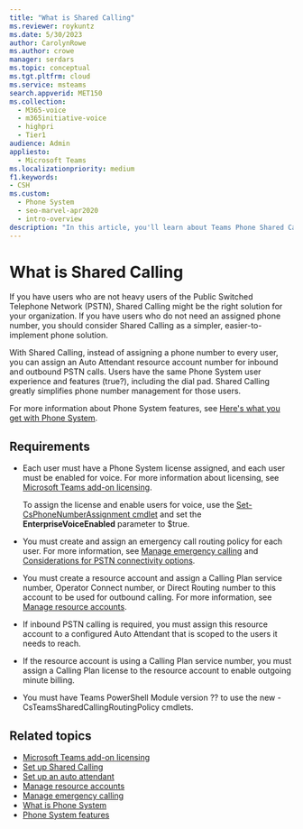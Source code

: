 ```yaml
---
title: "What is Shared Calling"
ms.reviewer: roykuntz
ms.date: 5/30/2023
author: CarolynRowe
ms.author: crowe
manager: serdars
ms.topic: conceptual
ms.tgt.pltfrm: cloud
ms.service: msteams
search.appverid: MET150
ms.collection: 
  - M365-voice
  - m365initiative-voice
  - highpri
  - Tier1
audience: Admin
appliesto: 
  - Microsoft Teams
ms.localizationpriority: medium
f1.keywords:
- CSH
ms.custom: 
  - Phone System
  - seo-marvel-apr2020
  - intro-overview
description: "In this article, you'll learn about Teams Phone Shared Calling."
---
```


# What is Shared Calling

If you have users who are not heavy users of the Public Switched Telephone Network (PSTN), Shared Calling might be the right solution for your organization. If you have users who do not need an assigned phone number, you should consider Shared Calling as a simpler, easier-to-implement phone solution. 

With Shared Calling, instead of assigning a phone number to every user, you can assign an Auto Attendant resource account number for inbound and outbound PSTN calls. Users have the same Phone System user experience and features (true?), including the dial pad. Shared Calling greatly simplifies phone number management for those users.

For more information about Phone System features, see [Here's what you get with Phone System](here-s-what-you-get-with-phone-system.md).

## Requirements

- Each user must have a Phone System license assigned, and each user must be enabled for voice. For more information about licensing, see [Microsoft Teams add-on licensing](./teams-add-on-licensing/microsoft-teams-add-on-licensing.md).

  To assign the license and enable users for voice, use the [Set-CsPhoneNumberAssignment cmdlet](/powershell/module/teams/set-csphonenumberassignment?view=teams-ps) and set the **EnterpriseVoiceEnabled** parameter to $true.

- You must create and assign an emergency call routing policy for each user. For more information, see [Manage emergency calling](what-are-emergency-locations-addresses-and-call-routing.md#emergency-call-routing) and [Considerations for PSTN connectivity options](what-are-emergency-locations-addresses-and-call-routing.md#considerations-for-pstn-connectivity-options).

- You must create a resource account and assign a Calling Plan service number, Operator Connect number, or Direct Routing number to this account to be used for outbound calling. For more information, see [Manage resource accounts](manage-resource-accounts.md).

- If inbound PSTN calling is required, you must assign this resource account to a configured Auto Attendant that is scoped to the users it needs to reach.

- If the resource account is using a Calling Plan service number, you must assign a Calling Plan license to the resource account to enable outgoing minute billing.

- You must have Teams PowerShell Module version ??  to use the new -CsTeamsSharedCallingRoutingPolicy cmdlets.

## Related topics

- [Microsoft Teams add-on licensing](./teams-add-on-licensing/microsoft-teams-add-on-licensing.md)
- [Set up Shared Calling](set-up-shared-calling.md)
- [Set up an auto attendant](create-a-phone-system-auto-attendant.md)
- [Manage resource accounts](manage-resource-accounts.md)
- [Manage emergency calling](what-are-emergency-locations-addresses-and-call-routing.md)
- [What is Phone System](what-is-phone-system-in-office-365.md)
- [Phone System features](here-s-what-you-get-with-phone-system.md)